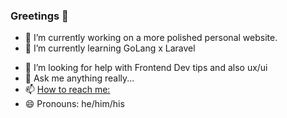 ### Greetings 👋

<!--
✨ _special_ ✨ repository `README.md` (this file) appears on your GitHub
-->

- 🔭 I’m currently working on a more polished personal website.
- 🌱 I’m currently learning GoLang x Laravel
<!-- - 👯 I’m looking to collaborate on ... -->
- 🤔 I’m looking for help with Frontend Dev tips and also ux/ui
- 💬 Ask me anything really...
- 📫 [How to reach me:](sourceaura.dev@gmail.com)
- 😄 Pronouns: he/him/his
<!-- - ⚡ Fun fact: ... -->
